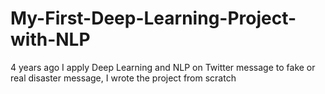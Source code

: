 # My-First-Deep-Learning-Project-with-NLP
4 years ago I apply Deep Learning and NLP on Twitter message to fake or real disaster message, I wrote the project from scratch
